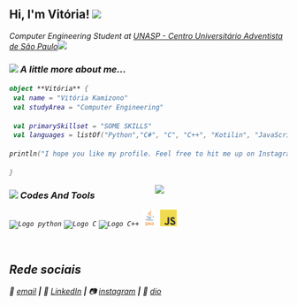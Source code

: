 <h2> Hi, I'm Vitória! <img src="https://media.tenor.com/x5mCUZFo-9sAAAAi/hello-kitty.gif" width="50"></h2>

<p><em>Computer Engineering Student at <a href="https://unasp.br">UNASP - Centro Universitário Adventista de São Paulo</a><img src="https://media.tenor.com/MJ8r-vS609cAAAAi/cute-hello-kitty.gif" width="30">

### <img src="https://media.tenor.com/kT6gMVRA-cwAAAAi/sanrio-hello-kitty.gif" width="50"> A little more about me...  



```kotlin
object **Vitória** {
 val name = "Vitória Kamizono"
 val studyArea = "Computer Engineering"

 val primarySkillset = "SOME SKILLS"
 val languages = listOf("Python","C#", "C", "C++", "Kotilin", "JavaScript", "Java")

println("I hope you like my profile. Feel free to hit me up on Instagram and follow me on Linkedln!!")

}
```
<img align="right" width="240" src= "https://media.tenor.com/AlUkiGkR2j8AAAAC/new-game-ahagon-umiko-programming.gif" />







### <img src="https://media.tenor.com/ogUWQq4qC_kAAAAi/cute.gif" width="50"> Codes And Tools  

<code><img
    height="30"
    src="https://cdn4.iconfinder.com/data/icons/logos-and-brands/512/267_Python_logo-512.png"
    alt="Logo python"/></code>
<code><img
    height="30"
    src="https://brandslogos.com/wp-content/uploads/images/large/c-logo-1.png"
    alt="Logo C"/></code>
<code><img
    height="30"
    src="https://e7.pngegg.com/pngimages/520/669/png-clipart-c-logo-c-programming-language-computer-icons-computer-programming-programming-miscellaneous-blue.png"
    alt="Logo C++"/></code>
<code><img
    height="30"
    src="https://raw.githubusercontent.com/github/explore/80688e429a7d4ef2fca1e82350fe8e3517d3494d/topics/java/java.png"
    alt="Logo java"/></code>
<code><img
    height="30"
    src="https://raw.githubusercontent.com/github/explore/80688e429a7d4ef2fca1e82350fe8e3517d3494d/topics/javascript/javascript.png"
    alt="Logo javascript"/></code>

[email]: https://vivi.kamizono@gmail.com
[twitter]: https://twitter.com/SEUTWITTER
[youtube]: https://www.youtube.com/user/SEUYOUTUBE/
[instagram]: https://www.instagram.com/studying_vicky?utm_source=ig_web_button_share_sheet&igsh=ZDNlZDc0MzIxNw==
[linkedin]: https://www.linkedin.com/in/vitoriamagarkamizono/
[dio]: https://www.dio.me/users/vivi_kamizono
<br>

## Rede sociais

🏡 [email][email] **|**
👔 [LinkedIn][linkedin] **|**
📷 [instagram][instagram] **|**
📖 [dio][dio]
